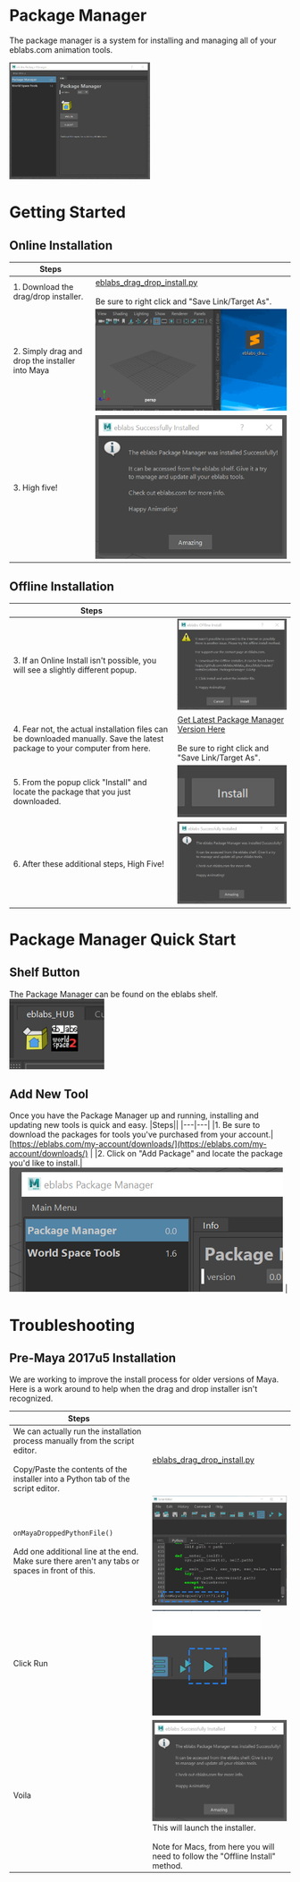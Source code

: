 # Package Manager
The package manager is a system for installing and managing all of your eblabs.com animation tools. 


<img src="https://raw.githubusercontent.com/eblabs/eblabs_community/master/docs/PackageManager/eblabsPackageManager_UI.png" alt="image" width="50%"/>

# Getting Started

## Online Installation
|Steps||
|---|---|
|1. Download the drag/drop installer.|[eblabs_drag_drop_install.py](https://raw.githubusercontent.com/eblabs/eblabs_community/master/Installer/eblabs_drag_drop_install.py)<br/><br/>Be sure to right click and "Save Link/Target As".|
|2. Simply drag and drop the installer into Maya|<img src="https://raw.githubusercontent.com/eblabs/eblabs_community/master/docs/PackageManager/eblabsPackageManager_installer.gif" alt="image"/>|
|3. High five! | <img src="https://raw.githubusercontent.com/eblabs/eblabs_community/master/docs/PackageManager/eblabsPackageManager_installer_success.png" alt="image"/> |

## Offline Installation
|Steps||
|---|---|
|3. If an Online Install isn't possible, you will see a slightly different popup. |<img src="https://raw.githubusercontent.com/eblabs/eblabs_community/master/docs/PackageManager/eblabsPackageManager_installer_offline.png" alt="image"/>|
|4. Fear not, the actual installation files can be downloaded manually. Save the latest package to your computer from here.|[Get Latest Package Manager Version Here](https://github.com/eblabs/eblabs_community/raw/master/Installer/versions/eblabs_PackageManager_0.6.3_c.eblabs)<br/><br/>Be sure to right click and "Save Link/Target As".|
|5. From the popup click "Install" and locate the package that you just downloaded.|<img src="https://raw.githubusercontent.com/eblabs/eblabs_community/master/docs/PackageManager/data/PackageManager_Docs_InstallButton.jpg" alt="image"/>|
|6. After these additional steps, High Five! | <img src="https://raw.githubusercontent.com/eblabs/eblabs_community/master/docs/PackageManager/eblabsPackageManager_installer_success.png" alt="image"/> |

# Package Manager Quick Start

## Shelf Button

The Package Manager can be found on the eblabs shelf.<br/>
![](https://raw.githubusercontent.com/eblabs/eblabs_community/master/docs/PackageManager/eblabsPackageManager_Shelf.png)

## Add New Tool
Once you have the Package Manager up and running, installing and updating new tools is quick and easy.
|Steps||
|---|---|
|1. Be sure to download the packages for tools you've purchased from your account.|[https://eblabs.com/my-account/downloads/](https://eblabs.com/my-account/downloads/) |
|2. Click on "Add Package" and locate the package you'd like to install.|<img src="https://raw.githubusercontent.com/eblabs/eblabs_community/master/docs/PackageManager/eblabsPackageManager_addPackage.gif" alt="image"/> |

# Troubleshooting

## Pre-Maya 2017u5 Installation
We are working to improve the install process for older versions of Maya. Here is a work around to help when the drag and drop installer isn't recognized.

| Steps | |
| --- | --- |
|We can actually run the installation process manually from the script editor.<br/><br/>Copy/Paste the contents of the installer into a Python tab of the script editor.|[eblabs_drag_drop_install.py](https://raw.githubusercontent.com/eblabs/eblabs_community/master/Installer/eblabs_drag_drop_install.py)|
| ```onMayaDroppedPythonFile()``` <br/><br/> Add one additional line at the end. Make sure there aren't any tabs or spaces in front of this. | <img src="https://raw.githubusercontent.com/eblabs/eblabs_community/master/docs/PackageManager/data/Troubleshooting_pre2017Fix.jpg" alt="image"/> |
|Click Run|<img src="https://raw.githubusercontent.com/eblabs/eblabs_community/master/docs/PackageManager/data/Troubleshooting_pre2017Fix_RunSmall.jpg" alt="image"/>|
|Voila|<img src="https://raw.githubusercontent.com/eblabs/eblabs_community/master/docs/PackageManager/eblabsPackageManager_installer_success.png" alt="image"/><br/>This will launch the installer. <br/><br/>Note for Macs, from here you will need to follow the "Offline Install" method. </br>|

